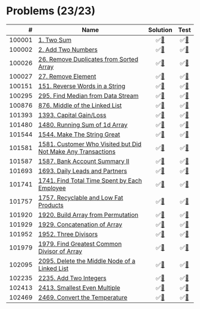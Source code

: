 # Problems (23/23)

|      # | Name                                                                   | Solution                           | Test                            |
|-------:|------------------------------------------------------------------------|:----------------------------------:|:-------------------------------:|
| 100001 | [1. Two Sum][100001]                                                   | &#9989;[&#128190;][100001solution] | &#9989;[&#128190;][100001tests] |
| 100002 | [2. Add Two Numbers][100002]                                           | &#9989;[&#128190;][100002solution] | &#9989;[&#128190;][100002tests] |
| 100026 | [26. Remove Duplicates from Sorted Array][100026]                      | &#9989;[&#128190;][100026solution] | &#9989;[&#128190;][100026tests] |
| 100027 | [27. Remove Element][100027]                                           | &#9989;[&#128190;][100027solution] | &#9989;[&#128190;][100027tests] |
| 100151 | [151. Reverse Words in a String][100151]                               | &#9989;[&#128190;][100151solution] | &#9989;[&#128190;][100151tests] |
| 100295 | [295. Find Median from Data Stream][100295]                            | &#9989;[&#128190;][100295solution] | &#9989;[&#128190;][100295tests] |
| 100876 | [876. Middle of the Linked List][100876]                               | &#9989;[&#128190;][100876solution] | &#9989;[&#128190;][100876tests] |
| 101393 | [1393. Capital Gain/Loss][101393]                                      | &#9989;[&#128190;][101393solution] | &#9989;[&#128190;][101393tests] |
| 101480 | [1480. Running Sum of 1d Array][101480]                                | &#9989;[&#128190;][101480solution] | &#9989;[&#128190;][101480tests] |
| 101544 | [1544. Make The String Great][101544]                                  | &#9989;[&#128190;][101544solution] | &#9989;[&#128190;][101544tests] |
| 101581 | [1581. Customer Who Visited but Did Not Make Any Transactions][101581] | &#9989;[&#128190;][101581solution] | &#9989;[&#128190;][101581tests] |
| 101587 | [1587. Bank Account Summary II][101587]                                | &#9989;[&#128190;][101587solution] | &#9989;[&#128190;][101587tests] |
| 101693 | [1693. Daily Leads and Partners][101693]                               | &#9989;[&#128190;][101693solution] | &#9989;[&#128190;][101693tests] |
| 101741 | [1741. Find Total Time Spent by Each Employee][101741]                 | &#9989;[&#128190;][101741solution] | &#9989;[&#128190;][101741tests] |
| 101757 | [1757. Recyclable and Low Fat Products][101757]                        | &#9989;[&#128190;][101757solution] | &#9989;[&#128190;][101757tests] |
| 101920 | [1920. Build Array from Permutation][101920]                           | &#9989;[&#128190;][101920solution] | &#9989;[&#128190;][101920tests] |
| 101929 | [1929. Concatenation of Array][101929]                                 | &#9989;[&#128190;][101929solution] | &#9989;[&#128190;][101929tests] |
| 101952 | [1952. Three Divisors][101952]                                         | &#9989;[&#128190;][101952solution] | &#9989;[&#128190;][101952tests] |
| 101979 | [1979. Find Greatest Common Divisor of Array][101979]                  | &#9989;[&#128190;][101979solution] | &#9989;[&#128190;][101979tests] |
| 102095 | [2095. Delete the Middle Node of a Linked List][102095]                | &#9989;[&#128190;][102095solution] | &#9989;[&#128190;][102095tests] |
| 102235 | [2235. Add Two Integers][102235]                                       | &#9989;[&#128190;][102235solution] | &#9989;[&#128190;][102235tests] |
| 102413 | [2413. Smallest Even Multiple][102413]                                 | &#9989;[&#128190;][102413solution] | &#9989;[&#128190;][102413tests] |
| 102469 | [2469. Convert the Temperature][102469]                                | &#9989;[&#128190;][102469solution] | &#9989;[&#128190;][102469tests] |

[100001]: https://leetcode.com/problems/two-sum
[100002]: https://leetcode.com/problems/add-two-numbers/
[100026]: https://leetcode.com/problems/remove-duplicates-from-sorted-array/
[100027]: https://leetcode.com/problems/remove-element/
[100151]: https://leetcode.com/problems/reverse-words-in-a-string/
[100295]: https://leetcode.com/problems/find-median-from-data-stream/
[100876]: https://leetcode.com/problems/middle-of-the-linked-list/
[101393]: https://leetcode.com/problems/capital-gainloss/
[101480]: https://leetcode.com/problems/running-sum-of-1d-array/
[101544]: https://leetcode.com/problems/make-the-string-great/
[101581]: https://leetcode.com/problems/customer-who-visited-but-did-not-make-any-transactions/
[101587]: https://leetcode.com/problems/bank-account-summary-ii/
[101693]: https://leetcode.com/problems/daily-leads-and-partners/
[101741]: https://leetcode.com/problems/find-total-time-spent-by-each-employee/
[101757]: https://leetcode.com/problems/recyclable-and-low-fat-products/
[101920]: https://leetcode.com/problems/build-array-from-permutation/
[101929]: https://leetcode.com/problems/concatenation-of-array/
[101952]: https://leetcode.com/problems/three-divisors/
[101979]: https://leetcode.com/problems/find-greatest-common-divisor-of-array/
[102095]: https://leetcode.com/problems/delete-the-middle-node-of-a-linked-list/
[102235]: https://leetcode.com/problems/add-two-integers/
[102413]: https://leetcode.com/problems/smallest-even-multiple/
[102469]: https://leetcode.com/problems/convert-the-temperature/

[100001solution]: src/main/java/org/ck/leetcode/problems/problem0001/Solution.java
[100002solution]: src/main/java/org/ck/leetcode/problems/problem0002/Solution.java
[100026solution]: src/main/java/org/ck/leetcode/problems/problem0026/Solution.java
[100027solution]: src/main/java/org/ck/leetcode/problems/problem0027/Solution.java
[100151solution]: src/main/java/org/ck/leetcode/problems/problem0151/Solution.java
[100295solution]: src/main/java/org/ck/leetcode/problems/problem0295/MedianFinder.java
[100876solution]: src/main/java/org/ck/leetcode/problems/problem0876/Solution.java
[101393solution]: src/main/java/org/ck/leetcode/problems/problem1393/Solution.java
[101480solution]: src/main/java/org/ck/leetcode/problems/problem1480/Solution.java
[101544solution]: src/main/java/org/ck/leetcode/problems/problem1544/Solution.java
[101581solution]: src/main/java/org/ck/leetcode/problems/problem1581/Solution.java
[101587solution]: src/main/java/org/ck/leetcode/problems/problem1587/Solution.java
[101693solution]: src/main/java/org/ck/leetcode/problems/problem1693/Solution.java
[101741solution]: src/main/java/org/ck/leetcode/problems/problem1741/Solution.java
[101757solution]: src/main/java/org/ck/leetcode/problems/problem1757/Solution.java
[101920solution]: src/main/java/org/ck/leetcode/problems/problem1920/Solution.java
[101929solution]: src/main/java/org/ck/leetcode/problems/problem1929/Solution.java
[101952solution]: src/main/java/org/ck/leetcode/problems/problem1952/Solution.java
[101979solution]: src/main/java/org/ck/leetcode/problems/problem1979/Solution.java
[102095solution]: src/main/java/org/ck/leetcode/problems/problem2095/Solution.java
[102235solution]: src/main/java/org/ck/leetcode/problems/problem2235/Solution.java
[102413solution]: src/main/java/org/ck/leetcode/problems/problem2413/Solution.java
[102469solution]: src/main/java/org/ck/leetcode/problems/problem2469/Solution.java

[100001tests]: src/test/java/org/ck/leetcode/problems/problem0001/SolutionTest.java
[100002tests]: src/test/java/org/ck/leetcode/problems/problem0002/SolutionTest.java
[100026tests]: src/test/java/org/ck/leetcode/problems/problem0026/SolutionTest.java
[100027tests]: src/test/java/org/ck/leetcode/problems/problem0027/SolutionTest.java
[100151tests]: src/test/java/org/ck/leetcode/problems/problem0151/SolutionTest.java
[100295tests]: src/test/java/org/ck/leetcode/problems/problem0295/MedianFinderTest.java
[100876tests]: src/test/java/org/ck/leetcode/problems/problem0876/SolutionTest.java
[101393tests]: src/test/java/org/ck/leetcode/problems/problem1393/SolutionTest.java
[101480tests]: src/test/java/org/ck/leetcode/problems/problem1480/SolutionTest.java
[101544tests]: src/test/java/org/ck/leetcode/problems/problem1544/SolutionTest.java
[101581tests]: src/test/java/org/ck/leetcode/problems/problem1581/SolutionTest.java
[101587tests]: src/test/java/org/ck/leetcode/problems/problem1587/SolutionTest.java
[101693tests]: src/test/java/org/ck/leetcode/problems/problem1693/SolutionTest.java
[101741tests]: src/test/java/org/ck/leetcode/problems/problem1741/SolutionTest.java
[101757tests]: src/test/java/org/ck/leetcode/problems/problem1757/SolutionTest.java
[101920tests]: src/test/java/org/ck/leetcode/problems/problem1920/SolutionTest.java
[101929tests]: src/test/java/org/ck/leetcode/problems/problem1929/SolutionTest.java
[101952tests]: src/test/java/org/ck/leetcode/problems/problem1952/SolutionTest.java
[101979tests]: src/test/java/org/ck/leetcode/problems/problem1979/SolutionTest.java
[102095tests]: src/test/java/org/ck/leetcode/problems/problem2095/SolutionTest.java
[102235tests]: src/test/java/org/ck/leetcode/problems/problem2235/SolutionTest.java
[102413tests]: src/test/java/org/ck/leetcode/problems/problem2413/SolutionTest.java
[102469tests]: src/test/java/org/ck/leetcode/problems/problem2469/SolutionTest.java

